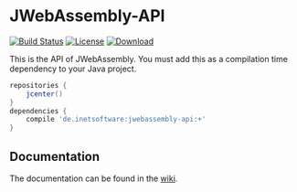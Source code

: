 JWebAssembly-API
======

[![Build Status](https://travis-ci.org/i-net-software/JWebAssembly-API.svg)](https://travis-ci.org/i-net-software/JWebAssembly-API)
[![License](https://img.shields.io/github/license/i-net-software/jwebassembly-api.svg)](https://github.com/i-net-software/jwebassembly-api/blob/master/LICENSE.txt)
[![Download](https://api.bintray.com/packages/i-net-software/OSS/de.inetsoftware.jwebassembly-api/images/download.svg)](https://bintray.com/i-net-software/OSS/de.inetsoftware.jwebassembly-api/_latestVersion)

This is the API of JWebAssembly. You must add this as a compilation time dependency to your Java project.


```gradle
repositories {
    jcenter()
}
dependencies {
    compile 'de.inetsoftware:jwebassembly-api:+'
}
```

Documentation
----
The documentation can be found in the [wiki](https://github.com/i-net-software/JWebAssembly/wiki).
